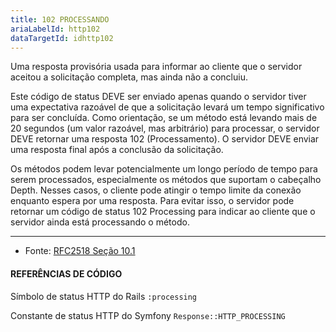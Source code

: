 ```yaml
---
title: 102 PROCESSANDO
ariaLabelId: http102
dataTargetId: idhttp102
---
```

Uma resposta provisória usada para informar ao cliente que o servidor aceitou a solicitação completa, mas ainda não a concluiu.

Este código de status DEVE ser enviado apenas quando o servidor tiver uma expectativa razoável de que a solicitação levará um tempo significativo para ser concluída. Como orientação, se um método está levando mais de 20 segundos (um valor razoável, mas arbitrário) para processar, o servidor DEVE retornar uma resposta 102 (Processamento). O servidor DEVE enviar uma resposta final após a conclusão da solicitação.

Os métodos podem levar potencialmente um longo período de tempo para serem processados, especialmente os métodos que suportam o cabeçalho Depth. Nesses casos, o cliente pode atingir o tempo limite da conexão enquanto espera por uma resposta. Para evitar isso, o servidor pode retornar um código de status 102 Processing para indicar ao cliente que o servidor ainda está processando o método.

- - -

* Fonte: [RFC2518 Seção 10.1](https://tools.ietf.org/html/rfc2518#section-10.1)

#### REFERÊNCIAS DE CÓDIGO

Símbolo de status HTTP do Rails `:processing`

Constante de status HTTP do Symfony `Response::HTTP_PROCESSING`